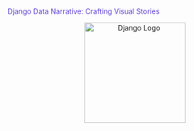 ﻿# 
 <span style="color: #5D3FD3; align:centre">Django Data Narrative: Crafting Visual Stories</span>

<p align="center">
  <img src="https://static.djangoproject.com/img/logos/django-logo-positive.png" alt="Django Logo" width="200">
</p>

